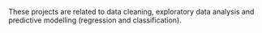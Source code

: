 These projects are related to data cleaning, exploratory data analysis and predictive modelling (regression and classification). 
